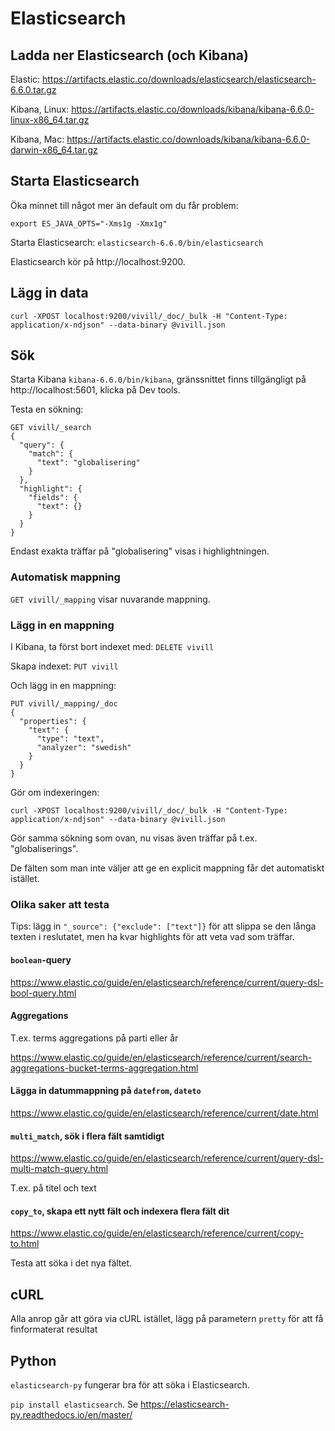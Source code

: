 # Elasticsearch

## Ladda ner Elasticsearch (och Kibana)

Elastic: https://artifacts.elastic.co/downloads/elasticsearch/elasticsearch-6.6.0.tar.gz

Kibana, Linux: https://artifacts.elastic.co/downloads/kibana/kibana-6.6.0-linux-x86_64.tar.gz

Kibana, Mac: https://artifacts.elastic.co/downloads/kibana/kibana-6.6.0-darwin-x86_64.tar.gz

## Starta Elasticsearch

Öka minnet till något mer än default om du får problem:

`export ES_JAVA_OPTS="-Xms1g -Xmx1g"`

Starta Elasticsearch: `elasticsearch-6.6.0/bin/elasticsearch`

Elasticsearch kör på http://localhost:9200.

## Lägg in data

`curl -XPOST localhost:9200/vivill/_doc/_bulk -H "Content-Type: application/x-ndjson" --data-binary @vivill.json`

## Sök

Starta Kibana `kibana-6.6.0/bin/kibana`, gränssnittet finns tillgängligt på http://localhost:5601, klicka på Dev tools.

Testa en sökning:

```
GET vivill/_search
{
  "query": {
    "match": {
      "text": "globalisering"
    }
  },
  "highlight": {
    "fields": {
      "text": {}
    }
  }
}
```

Endast exakta träffar på "globalisering" visas i highlightningen.

### Automatisk mappning

`GET vivill/_mapping` visar nuvarande mappning.

### Lägg in en mappning

I Kibana, ta först bort indexet med: `DELETE vivill`

Skapa indexet: `PUT vivill`

Och lägg in en mappning:
```
PUT vivill/_mapping/_doc 
{
  "properties": {
    "text": {
      "type": "text",
      "analyzer": "swedish"
    }
  }
}
```

Gör om indexeringen:

`curl -XPOST localhost:9200/vivill/_doc/_bulk -H "Content-Type: application/x-ndjson" --data-binary @vivill.json`

Gör samma sökning som ovan, nu visas även träffar på t.ex. "globaliserings".

De fälten som man inte väljer att ge en explicit mappning får det automatiskt istället.

### Olika saker att testa

Tips: lägg in `"_source": {"exclude": ["text"]}` för att slippa se den långa texten i reslutatet, men ha kvar highlights
för att veta vad som träffar.

#### `boolean`-query

https://www.elastic.co/guide/en/elasticsearch/reference/current/query-dsl-bool-query.html

#### Aggregations

T.ex. terms aggregations på parti eller år

https://www.elastic.co/guide/en/elasticsearch/reference/current/search-aggregations-bucket-terms-aggregation.html

#### Lägga in datummappning på `datefrom`, `dateto`

https://www.elastic.co/guide/en/elasticsearch/reference/current/date.html

#### `multi_match`, sök i flera fält samtidigt

https://www.elastic.co/guide/en/elasticsearch/reference/current/query-dsl-multi-match-query.html

T.ex. på titel och text

#### `copy_to`, skapa ett nytt fält och indexera flera fält dit

https://www.elastic.co/guide/en/elasticsearch/reference/current/copy-to.html

Testa att söka i det nya fältet.

## cURL

Alla anrop går att göra via cURL istället, lägg på parametern `pretty` för att få finformaterat resultat

## Python

`elasticsearch-py` fungerar bra för att söka i Elasticsearch.

`pip install elasticsearch`. Se https://elasticsearch-py.readthedocs.io/en/master/








